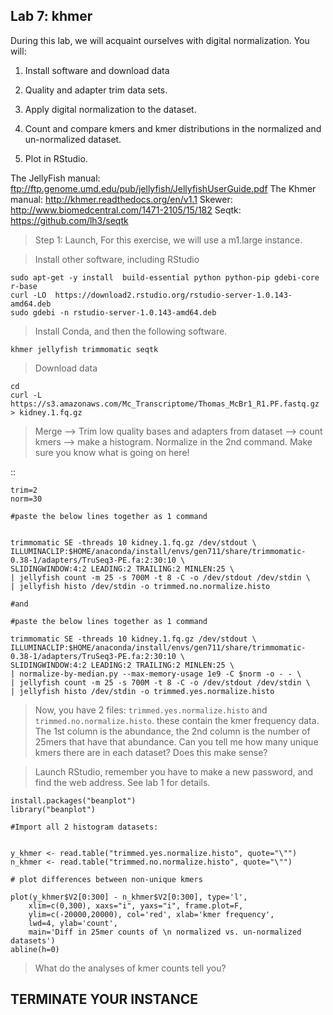 Lab 7: khmer
--

During this lab, we will acquaint ourselves with digital normalization. You will:

1. Install software and download data

2. Quality and adapter trim data sets.

3. Apply digital normalization to the dataset.

4. Count and compare kmers and kmer distributions in the normalized and un-normalized dataset.

5. Plot in RStudio.


The JellyFish manual: ftp://ftp.genome.umd.edu/pub/jellyfish/JellyfishUserGuide.pdf
The Khmer manual: http://khmer.readthedocs.org/en/v1.1
Skewer: http://www.biomedcentral.com/1471-2105/15/182
Seqtk: https://github.com/lh3/seqtk


> Step 1: Launch, For this exercise, we will use a m1.large instance.



> Install other software, including RStudio

```
sudo apt-get -y install  build-essential python python-pip gdebi-core r-base
curl -LO  https://download2.rstudio.org/rstudio-server-1.0.143-amd64.deb
sudo gdebi -n rstudio-server-1.0.143-amd64.deb
```
> Install Conda, and then the following software.

```
khmer jellyfish trimmomatic seqtk

```

> Download data


```
cd
curl -L https://s3.amazonaws.com/Mc_Transcriptome/Thomas_McBr1_R1.PF.fastq.gz > kidney.1.fq.gz
```

> Merge --> Trim low quality bases and adapters from dataset  --> count kmers --> make a histogram. Normalize in the 2nd command. Make sure you know what is going on here!

::



```
trim=2
norm=30

#paste the below lines together as 1 command


trimmomatic SE -threads 10 kidney.1.fq.gz /dev/stdout \
ILLUMINACLIP:$HOME/anaconda/install/envs/gen711/share/trimmomatic-0.38-1/adapters/TruSeq3-PE.fa:2:30:10 \
SLIDINGWINDOW:4:2 LEADING:2 TRAILING:2 MINLEN:25 \
| jellyfish count -m 25 -s 700M -t 8 -C -o /dev/stdout /dev/stdin \
| jellyfish histo /dev/stdin -o trimmed.no.normalize.histo

#and

#paste the below lines together as 1 command

trimmomatic SE -threads 10 kidney.1.fq.gz /dev/stdout \
ILLUMINACLIP:$HOME/anaconda/install/envs/gen711/share/trimmomatic-0.38-1/adapters/TruSeq3-PE.fa:2:30:10 \
SLIDINGWINDOW:4:2 LEADING:2 TRAILING:2 MINLEN:25 \
| normalize-by-median.py --max-memory-usage 1e9 -C $norm -o - - \
| jellyfish count -m 25 -s 700M -t 8 -C -o /dev/stdout /dev/stdin \
| jellyfish histo /dev/stdin -o trimmed.yes.normalize.histo
```

> Now, you have 2 files: `trimmed.yes.normalize.histo` and `trimmed.no.normalize.histo`. these contain the kmer frequency data. The 1st column is the abundance, the 2nd column is the number of 25mers that have that abundance. Can you tell me how many unique kmers there are in each dataset? Does this make sense?  


> Launch RStudio, remember you have to make a new password, and find the web address. See lab 1 for details.

```
install.packages("beanplot")
library("beanplot")

#Import all 2 histogram datasets:


y_khmer <- read.table("trimmed.yes.normalize.histo", quote="\"")
n_khmer <- read.table("trimmed.no.normalize.histo", quote="\"")

# plot differences between non-unique kmers

plot(y_khmer$V2[0:300] - n_khmer$V2[0:300], type='l',
    xlim=c(0,300), xaxs="i", yaxs="i", frame.plot=F,
    ylim=c(-20000,20000), col='red', xlab='kmer frequency',
    lwd=4, ylab='count',
    main='Diff in 25mer counts of \n normalized vs. un-normalized datasets')
abline(h=0)
```


> What do the analyses of kmer counts tell you?


TERMINATE YOUR INSTANCE
--
